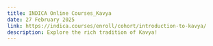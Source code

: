 ```yaml
---
title: INDICA Online Courses_Kavya 
date: 27 February 2025
link: https://indica.courses/enroll/cohort/introduction-to-kavya/
description: Explore the rich tradition of Kavya!
---
```


